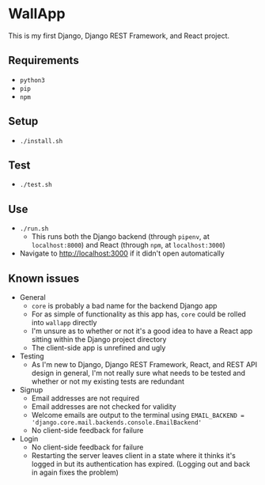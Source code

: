 WallApp
===

This is my first Django, Django REST Framework, and React project. 


Requirements
---

 - `python3`
 - `pip`
 - `npm`


Setup
---

 - `./install.sh`


Test
---

 - `./test.sh`


Use
---
 - `./run.sh`
   - This runs both the Django backend (through `pipenv`, at `localhost:8000`)
     and React (through `npm`, at `localhost:3000`)
 - Navigate to [http://localhost:3000](http://localhost:3000) if it didn't open
   automatically


Known issues
---

 - General
   - `core` is probably a bad name for the backend Django app
   - For as simple of functionality as this app has, `core` could be rolled into
     `wallapp` directly
   - I'm unsure as to whether or not it's a good idea to have a React app
     sitting within the Django project directory
   - The client-side app is unrefined and ugly
 - Testing
   - As I'm new to Django, Django REST Framework, React, and REST API design in
     general, I'm not really sure what needs to be tested and whether or not my
     existing tests are redundant
 - Signup
   - Email addresses are not required
   - Email addresses are not checked for validity
   - Welcome emails are output to the terminal using
     `EMAIL_BACKEND = 'django.core.mail.backends.console.EmailBackend'`
   - No client-side feedback for failure
 - Login
   - No client-side feedback for failure
   - Restarting the server leaves client in a state where it thinks it's logged
     in but its authentication has expired. (Logging out and back in again fixes
     the problem)
